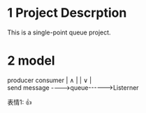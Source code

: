 
# 1 Project Descrption
This is a single-point queue project.
# 2 model
producer                        consumer
  |                                ∧
  |                                |
  ∨                                |      
send message ---->queue------>Listerner

表情1: :+1:
